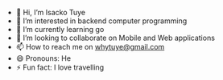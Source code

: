 - 👋 Hi, I’m Isacko Tuye 
- 👀 I’m interested in backend computer programming  
- 🌱 I’m currently learning go 
- 💞️ I’m looking to collaborate on Mobile and Web applications 
- 📫 How to reach me on whytuye@gmail.com
- 😄 Pronouns: He
- ⚡ Fun fact: I love travelling 

<!---
tuye04/tuye04 is a ✨ special ✨ repository because its `README.md` (this file) appears on your GitHub profile.
You can click the Preview link to take a look at your changes.
--->
